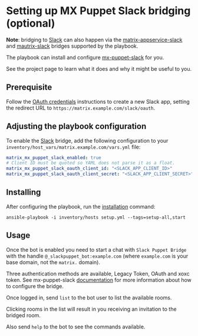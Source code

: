 # Setting up MX Puppet Slack bridging (optional)

**Note**: bridging to [Slack](https://slack.com) can also happen via the
[matrix-appservice-slack](configuring-playbook-bridge-appservice-slack.md) and [mautrix-slack](configuring-playbook-bridge-mautrix-slack.md) bridges supported by the playbook.

The playbook can install and configure [mx-puppet-slack](https://gitlab.com/mx-puppet/slack/mx-puppet-slack) for you.

See the project page to learn what it does and why it might be useful to you.

## Prerequisite

Follow the [OAuth credentials](https://gitlab.com/mx-puppet/slack/mx-puppet-slack#option-2-oauth) instructions to create a new Slack app, setting the redirect URL to `https://matrix.example.com/slack/oauth`.

## Adjusting the playbook configuration

To enable the [Slack](https://slack.com/) bridge, add the following configuration to your `inventory/host_vars/matrix.example.com/vars.yml` file:

```yaml
matrix_mx_puppet_slack_enabled: true
# Client ID must be quoted so YAML does not parse it as a float.
matrix_mx_puppet_slack_oauth_client_id: "<SLACK_APP_CLIENT_ID>"
matrix_mx_puppet_slack_oauth_client_secret: "<SLACK_APP_CLIENT_SECRET>"
```

## Installing

After configuring the playbook, run the [installation](installing.md) command:

```
ansible-playbook -i inventory/hosts setup.yml --tags=setup-all,start
```

## Usage

Once the bot is enabled you need to start a chat with `Slack Puppet Bridge` with the handle `@_slackpuppet_bot:example.com` (where `example.com` is your base domain, not the `matrix.` domain).

Three authentication methods are available, Legacy Token, OAuth and xoxc token. See mx-puppet-slack [documentation](https://gitlab.com/mx-puppet/slack/mx-puppet-slack) for more information about how to configure the bridge.

Once logged in, send `list` to the bot user to list the available rooms.

Clicking rooms in the list will result in you receiving an invitation to the bridged room.

Also send `help` to the bot to see the commands available.
